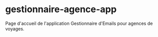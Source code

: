 # gestionnaire-agence-app
Page d'accueil de l'application Gestionnaire d'Emails pour agences de voyages.
